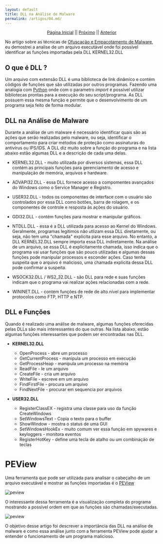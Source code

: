 ```yaml
---
layout: default
title: DLL na Análise de Malware
permalink: /artigos/04.md/
---
```


<p align="center">
 <a href="https://carineconstantino.github.io/cybersecurity/">Página Inicial</a>
 || 
 <a href="https://carineconstantino.github.io/cybersecurity/artigos/05.md">Próximo</a>  
 || 
 <a href="https://carineconstantino.github.io/cybersecurity/artigos/03.md">Anterior</a>   
</p>

No artigo sobre as técnicas de [Ofuscação e Empacotamento de Malware](https://carineconstantino.github.io/cybersecurity/artigos/02.md), eu demostrei a analise de um arquivo executável onde foi possível identificar as funções importadas pela DLL KERNEL32.DLL 

## O que é DLL ? 

Um arquivo com extensão DLL é uma biblioteca de link dinâmico e contém códigos de funções que são utilizadas por outros programas. Fazendo uma analogia com [Python](https://www.python.org) onde com o parametro _import_ é possível utilizar bibliotecas prontas para a execução do seu script/programa. As DLL possuem essa mesma função e permite que o desenvolvimento de um programa seja feito de forma modular. 

## DLL na Análise de Malware

Durante a análise de um malware é necessário identificar quais são as ações que serão realizadas pelo malware, ou seja, identificar o comportamento para criar métodos de proteção como assinaturas do antivírus ou IPS/IDS. A DLL diz muito sobre a função do programa e na lista abaixo estão algumas DLL e a descrição de cada uma delas. 

* KERNEL32.DLL - muito utilizada por diversos sistemas, essa DLL contém as principais funções para gerenciamento de acesso e manipulação de memória, arquivos e hardware. 

* ADVAPI32.DLL - essa DLL fornece acesso a compomentes avançados do Windows como o Service Manager e Registro. 

* USER32.DLL - todos os componentes de interface com o usuário são controlados por essa DLL como botões, barra de rolagem, e os componentes de controle e resposta às ações do usuário. 

* GDI32.DLL - contém funções para mostrar e manipular gráficos. 

* NTDLL.DLL - essa é a DLL utilizada para acesso ao Kernel do Windows. Geralmente, programas legítimos não utlizam essa DLL diretamente, ou seja, não tem uma "chamada" explícita para esse arquivo. No entanto, a DLL KERNEL32.DLL sempre importa essa DLL indiretamente. Na análise de um arquivo, se essa DLL é explicitamente chamada, isso indica que o programa vai usar funções que são pouco utilizadas e algumas dessas funções pode manipular processos e esconder ações. Caso tenha suspeita que o arquivo é malicioso, uma chamada explícita dessa DLL pode confirmar a suspeita. 

* WSOCK32.DLL / WS2_32.DLL - são DLL para rede e suas funções indicam que o programa vai realizar ações relacionadas com a rede. 

* WININET.DLL - contém funções de rede de alto nível para implementar protocolos como FTP, HTTP e NTP. 

## DLL e Funções 

Quando é realizado uma análise de malware, algumas funções oferecidas pelas DLLs são mais interessantes do que outras. Na lista abaixo, estão algumas funções interessantes que podem ser encontradas nas DLL. 

* **KERNEL32.DLL** 
     * OpenProcess - abre um processo
     * GetCurrentProcess - manipula um processo em execução 
     * GetProcessHeap  - manipula um processo na memória
     * ReadFile - le um arquivo
     * CreateFile - cria um arquivo
     * WriteFile - escreve em um arquivo        
     * FindFirstFile - procura um arquivo
     * FindNextFile - procurar em sequencia por arquivos 
     
* **USER32.DLL**
     * RegisterClassEX - registra uma classe para uso da função CreateWindows
     * SetWindowsText - Copia o texto para o buffer
     * ShowWindow - mostra o status de uma GUI
     * SetWindowsHookEx - muito comum ver essa função em spywares e keyloggers - monitora eventos
     * RegisterHotKey - define uma tecla de atalho ou um combinação de teclas

# PEView 

Uma ferramenta que pode ser utilizada para analisar o cabeçalho de um arquivo executável e mostrar as funções importadas é o [PEView](http://wjradburn.com/software/)

![peview](https://carineconstantino.github.io/cybersecurity/artigos/imagens/peview.png)

O interessante dessa ferramenta é a visualização completa do programa mostrando a possível ordem em que as funções são chamadas/executadas. 

![peview](https://carineconstantino.github.io/cybersecurity/artigos/imagens/peview02.png)


O objetivo desse artigo foi descrever a importância das DLL na análise de malware e como essa análise junto com a ferramenta PEView pode ajudar a entender o funcionamento de um programa malicioso.    
